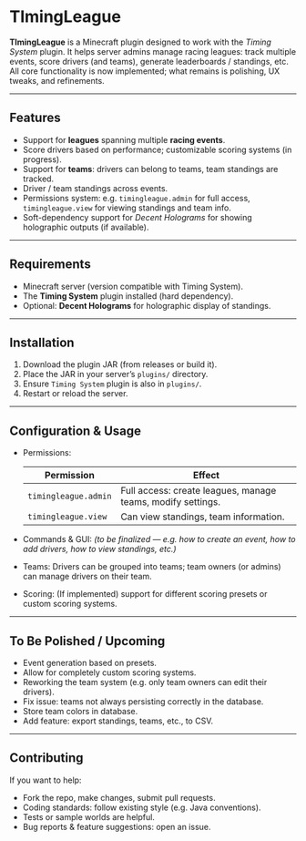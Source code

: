 # TImingLeague

**TImingLeague** is a Minecraft plugin designed to work with the *Timing System* plugin. It helps server admins manage racing leagues: track multiple events, score drivers (and teams), generate leaderboards / standings, etc. All core functionality is now implemented; what remains is polishing, UX tweaks, and refinements.

---

## Features

- Support for **leagues** spanning multiple **racing events**.  
- Score drivers based on performance; customizable scoring systems (in progress).  
- Support for **teams**: drivers can belong to teams, team standings are tracked.  
- Driver / team standings across events.  
- Permissions system: e.g. `timingleague.admin` for full access, `timingleague.view` for viewing standings and team info.  
- Soft-dependency support for *Decent Holograms* for showing holographic outputs (if available).  

---

## Requirements

- Minecraft server (version compatible with Timing System).  
- The **Timing System** plugin installed (hard dependency).  
- Optional: **Decent Holograms** for holographic display of standings.  

---

## Installation

1. Download the plugin JAR (from releases or build it).  
2. Place the JAR in your server’s `plugins/` directory.  
3. Ensure `Timing System` plugin is also in `plugins/`.  
4. Restart or reload the server.  

---

## Configuration & Usage

- Permissions:

  | Permission             | Effect |
  |------------------------|--------|
  | `timingleague.admin`   | Full access: create leagues, manage teams, modify settings. |
  | `timingleague.view`    | Can view standings, team information. |

- Commands & GUI: *(to be finalized — e.g. how to create an event, how to add drivers, how to view standings, etc.)*

- Teams: Drivers can be grouped into teams; team owners (or admins) can manage drivers on their team.

- Scoring: (If implemented) support for different scoring presets or custom scoring systems.  

---

## To Be Polished / Upcoming

- Event generation based on presets.  
- Allow for completely custom scoring systems.  
- Reworking the team system (e.g. only team owners can edit their drivers).  
- Fix issue: teams not always persisting correctly in the database.  
- Store team colors in database.  
- Add feature: export standings, teams, etc., to CSV.  

---

## Contributing

If you want to help:

- Fork the repo, make changes, submit pull requests.  
- Coding standards: follow existing style (e.g. Java conventions).  
- Tests or sample worlds are helpful.  
- Bug reports & feature suggestions: open an issue.  
